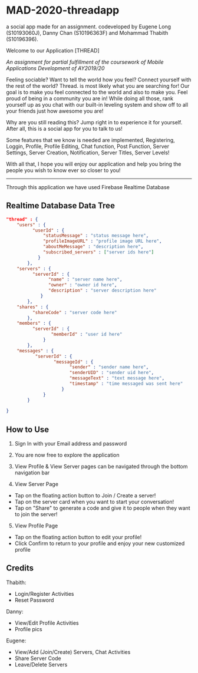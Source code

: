 # MAD-2020-threadapp
a social app made for an assignment.
codeveloped by Eugene Long (S10193060J), Danny Chan (S10196363F) and Mohammad Thabith (S10196396).

Welcome to our Application [THREAD]

*An assignment for partial fulfillment of the coursework of Mobile Applications Development of AY2019/20*

Feeling sociable? Want to tell the world how you feel? Connect yourself with the rest of the world?
Thread. is most likely what you are searching for! Our goal is to make you feel connected to the world and
also to make you. Feel proud of being in a community you are in! While doing all those, rank yourself up as you chat
with our built-in leveling system and show off to all your friends just how awesome you are!

Why are you still reading this? Jump right in to experience it for yourself. After all, this is a social app
for you to talk to us!

Some features that we know is needed are implemented, Registering, Loggin, Profile, Profile Editing, Chat function,
Post Function, Server Settings, Server Creation, Notification, Server Titles, Server Levels!

With all that, I hope you will enjoy our application and help you bring the people you wish to know ever so closer to you!


-----------------------------------------------------------------------------------------------------
Through this application we have used Firebase Realtime Database

## Realtime Database Data Tree

```json
"thread" : {
    "users" : {
          "userId" : {
              "statusMessage" : "status message here",
              "profileImageURL" : "profile image URL here",
              "aboutMeMessage" : "description here",
              "subscribed_servers" : ["server ids here"]
            }
        },
    "servers" : {
          "serverId" : {
                "name" : "server name here",
                "owner" : "owner id here",
                "description" : "server description here"
             }
        },
    "shares" : {
          "shareCode" : "server code here"
        },
    "members" : {
          "serverId" : {
                 "memberId" : "user id here"
              }
        },
    "messages" : {
           "serverId" : {
                  "messageId" : {
                        "sender" : "sender name here",
                        "senderUID" : "sender uid here",
                        "messageText" : "text message here",
                        "timestamp" : "time messaged was sent here"
                     }
              }
        }
        
}
```


              
              
## How to Use
1) Sign In with your Email address and password
2) You are now free to explore the application
3) View Profile & View Server pages can be navigated through the bottom navigation bar

4) View Server Page
  - Tap on the floating action button to Join / Create a server!
  - Tap on the server card when you want to start your conversation!
  - Tap on "Share" to generate a code and give it to people when they want to join the server!

5) View Profile Page
  - Tap on the floating action button to edit your profile!
  - Click Confirm to return to your profile and enjoy your new customized profile




## Credits

Thabith:
- Login/Register Activities
- Reset Password

Danny:
- View/Edit Profile Activities
- Profile pics

Eugene:
- View/Add (Join/Create) Servers, Chat Activities
- Share Server Code
- Leave/Delete Servers
